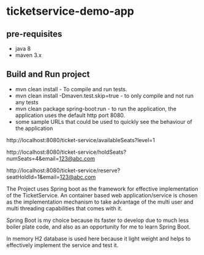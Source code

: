 # ticketservice-demo-app
## pre-requisites 
* java 8 
* maven 3.x

## Build and Run project
* mvn clean install -  To compile and run tests.
* mvn clean install -Dmaven.test.skip=true  - to only compile and not run any tests
* mvn clean package spring-boot:run - to run the application, the application uses the default http port 8080.
* some sample URLs that could be used to quickly see the behaviour of the application

http://localhost:8080/ticket-service/availableSeats?level=1

http://localhost:8080/ticket-service/holdSeats?numSeats=4&email=123@abc.com

http://localhost:8080/ticket-service/reserve?seatHoldId=1&email=123@abc.com


The Project uses Spring boot as the framework for effective implementation of the TicketService.
An container based web application/service is chosen as the implementation mechanism to take advantage of the multi user and multi threading capabilities that comes with it.

Spring Boot is my choice because its faster to develop due to much less boiler plate code, and also as an opportunity for me to learn Spring Boot.

In memory H2 database is used here because it light weight and helps to effectively implement the service and test it.

